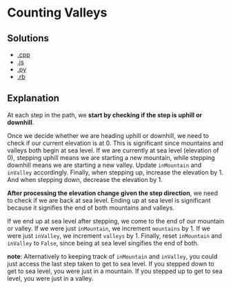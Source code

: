 # Counting Valleys

## Solutions

- [.cpp](counting_valleys.cpp)
- [.js](counting_valleys.js)
- [.py](counting_valleys.py)
- [.rb](counting_valleys.rb)

## Explanation

At each step in the path, we **start by checking if the step is uphill or downhill**.

Once we decide whether we are heading uphill or downhill, we need to check if our current elevation is at 0. This is significant since mountains and valleys both begin at sea level. If we are currently at sea level (elevation of 0), stepping uphill means we are starting a new mountain, while stepping downhill means we are starting a new valley. Update `inMountain` and `inValley` accordingly. Finally, when stepping up, increase the elevation by 1. And when stepping down, decrease the elevation by 1.

**After processing the elevation change given the step direction**, we need to check if we are back at sea level. Ending up at sea level is significant because it signifies the end of both mountains and valleys.

If we end up at sea level after stepping, we come to the end of our mountain or valley. If we were just `inMountain`, we increment `mountains` by 1. If we were just `inValley`, we increment `valleys` by 1. Finally, reset `inMountain` and `inValley` to `False`, since being at sea level singifies the end of both.

**note**: Alternatively to keeping track of `inMountain` and `inValley`, you could just access the last step taken to get to sea level. If you stepped down to get to sea level, you were just in a mountain. If you stepped up to get to sea level, you were just in a valley.
